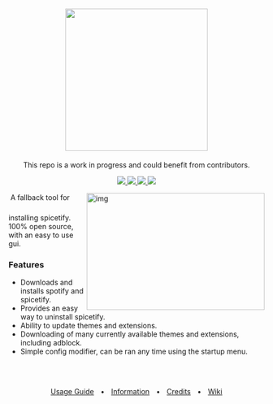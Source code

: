 <h1 align="center">
  <img src="https://i.ibb.co/TPVYWJY/68747470733a2f2f692e696d6775722e636f6d2f6977634c4954512e706e67.png" height="280px">
</h1>
<p align="center">
  This repo is a work in progress and could benefit from contributors.
</p>
<p align="center">
  <a href="https://github.com/OhItsTom/spicetify-easyinstall/releases/latest">
    <img src="https://img.shields.io/github/v/release/ohitstom/spicetify-easyinstall?include_prereleases">
  </a>
  <a href="https://github.com/OhItsTom/spicetify-easyinstall/releases">
    <img src="https://img.shields.io/github/downloads/ohitstom/spicetify-easyinstall/total">
  </a>
  <a href="https://github.com/OhItsTom/spicetify-easyinstall/issues?q=is%3Aissue+is%3Aclosed">
    <img src="https://img.shields.io/github/issues-closed/OhItsTom/spicetify-easyinstall">
  </a>
  <a href="https://www.youtube.com/watch?v=dQw4w9WgXcQ">
    <img src="https://img.shields.io/badge/OS-windows-lightgrey">
  </a>
</p>

<img align="top" height="40px" style="visibility: hidden;">

<img src="https://user-images.githubusercontent.com/22730962/182428125-fee0adae-3e08-4855-885f-c7a1f78565e0.png" alt="img" align="right" width="350px" height="230px">
A fallback tool for installing spicetify. 100% open source, with an easy to use gui.

### Features
 - Downloads and installs spotify and spicetify.
 - Provides an easy way to uninstall spicetify.
 - Ability to update themes and extensions.
 - Downloading of many currently available themes and extensions, including adblock.
 - Simple config modifier, can be ran any time using the startup menu.


<br />

<br />

<p align="center">
  <a href="https://github.com/OhItsTom/spicetify-easyinstall/wiki/Usage"       title="Usage Guide"      >Usage Guide</a>
   • 
  <a href="https://github.com/OhItsTom/spicetify-easyinstall/wiki/Information" title="Information"      >Information</a>
   • 
  <a href="https://github.com/OhItsTom/spicetify-easyinstall/wiki/Credits"     title="Credits"          >Credits</a>
   • 
  <a href="https://github.com/OhItsTom/spicetify-easyinstall/wiki/home"        title="Wiki"             >Wiki</a>
</p>
